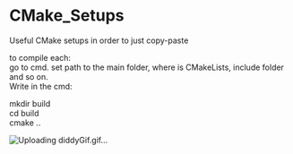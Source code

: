 # CMake_Setups
Useful CMake setups in order to just copy-paste  <br/>

to compile each:  <br/>
go to cmd. set path to the main folder, where is CMakeLists, include folder and so on. <br/>
Write in the cmd: <br/>

mkdir build <br/>
cd build <br/>
cmake .. <br/>

![Uploading diddyGif.gif…]()
